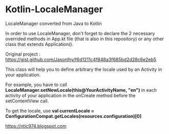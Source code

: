 # Kotlin-LocaleManager
LocaleManager converted from Java to Kotlin

In order to use LocaleManager, don't forget to declare the 2 necessary overrided methods in App.kt file (that is also in this repository) or any other class that extends Application().

Original project :
https://gist.github.com/Jasonlhy/f6d1211c4f848a3f685bd2d28c6e2eb5

This class will help you to define arbitrary the locale used by an Activity in your application.

For example, you have to call **LocaleManager.setNewLocale(this@YourActivityName, "en")** in each activity of your application in the onCreate method before the setContentView call.

To get the locale, use **val currentLocale = ConfigurationCompat.getLocales(resources.configuration)[0]**

https://ntic974.blogspot.com
